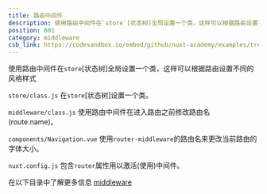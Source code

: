 ```yaml
---
title: 路由中间件
description: 使用路由中间件在`store`[状态树]全局设置一个类，这样可以根据路由设置不同的风格样式
position: 601
category: middleware
csb_link: https://codesandbox.io/embed/github/nuxt-academy/examples/tree/master/middleware/router-middleware?fontsize=14&hidenavigation=1&module=%2Fnuxt.config.js&theme=dark&view=editor
---
```


使用路由中间件在`store`[状态树]全局设置一个类，这样可以根据路由设置不同的风格样式

<example-intro></example-intro>

`store/class.js` 在`store`[状态树]设置一个类。

`middleware/class.js` 使用路由中间件在进入路由之前修改路由名(route.name)。

`components/Navigation.vue` 使用`router-middleware`的路由名来更改当前路由的字体大小。

`nuxt.config.js` 包含`router`属性用以激活(使用)中间件。

<base-alert type="next">

在以下目录中了解更多信息 [middleware](/docs/2.x/directory-structure/middleware#router-middleware)

</base-alert>

<code-sandbox :src="csb_link"></code-sandbox>
